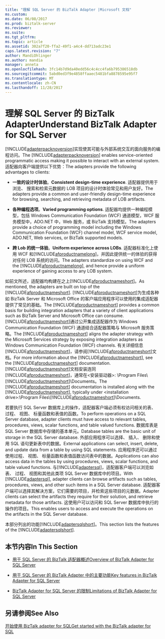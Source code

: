 ```yaml
---
title: "理解 SQL Server 的 BizTalk Adapter |Microsoft 文档"
ms.custom: 
ms.date: 06/08/2017
ms.prod: biztalk-server
ms.reviewer: 
ms.suite: 
ms.tgt_pltfrm: 
ms.topic: article
ms.assetid: 302a7f20-ffa2-49f1-a4c4-dd713adc23e1
caps.latest.revision: "7"
author: MandiOhlinger
ms.author: mandia
manager: anneta
ms.openlocfilehash: 3fc14b7d9da40edd56c4c4cc4fa6b795386518db
ms.sourcegitcommit: 5abd0ed3f9e4858ffaaec5481bfa8878595e95f7
ms.translationtype: MT
ms.contentlocale: zh-CN
ms.lasthandoff: 11/28/2017
---
```

# <a name="understand-biztalk-adapter-for-sql-server"></a><span data-ttu-id="f49ce-102">理解 SQL Server 的 BizTalk Adapter</span><span class="sxs-lookup"><span data-stu-id="f49ce-102">Understand BizTalk Adapter for SQL Server</span></span>
<span data-ttu-id="f49ce-103">[!INCLUDE[adapterpacknoversion](../../includes/adapterpacknoversion-md.md)]实现使其可能与外部系统交互的面向服务的编程访问。</span><span class="sxs-lookup"><span data-stu-id="f49ce-103">The [!INCLUDE[adapterpacknoversion](../../includes/adapterpacknoversion-md.md)] enables service-oriented programmatic access making it possible to interact with an external system.</span></span> <span data-ttu-id="f49ce-104">适配器向客户端提供以下优势：</span><span class="sxs-lookup"><span data-stu-id="f49ce-104">The adapters provide the following advantages to clients:</span></span>  
  
-   <span data-ttu-id="f49ce-105">**一致的设计时体验**。</span><span class="sxs-lookup"><span data-stu-id="f49ce-105">**Consistent design-time experience**.</span></span> <span data-ttu-id="f49ce-106">适配器提供用于浏览、 搜索和检索元数据的 LOB 项目的设计时体验常见和用户友好。</span><span class="sxs-lookup"><span data-stu-id="f49ce-106">The adapters provide a common and user-friendly design-time experience for browsing, searching, and retrieving metadata of LOB artifacts.</span></span>  
  
-   <span data-ttu-id="f49ce-107">**各种编程选项**。</span><span class="sxs-lookup"><span data-stu-id="f49ce-107">**Varied programming options**.</span></span> <span data-ttu-id="f49ce-108">适配器均提供一种编程模型，包括 Windows Communication Foundation (WCF) 通道模型，WCF 服务模型中，ADO.NET 中，Web 服务，或 BizTalk 支持模型。</span><span class="sxs-lookup"><span data-stu-id="f49ce-108">The adapters provide a choice of programming model including the Windows Communication Foundation (WCF) channel model, WCF service model, ADO.NET, Web services, or BizTalk supported models.</span></span>  
  
-   <span data-ttu-id="f49ce-109">**跨 Lob 的统一体验**。</span><span class="sxs-lookup"><span data-stu-id="f49ce-109">**Uniform experience across LOBs**.</span></span> <span data-ttu-id="f49ce-110">适配器标准化上使用 WCF 和[!INCLUDE[afproductnamelong](../../includes/afproductnamelong-md.md)]，并因此提供统一的体验的获得对任何 LOB 系统的访问。</span><span class="sxs-lookup"><span data-stu-id="f49ce-110">The adapters standardize on using WCF and the [!INCLUDE[afproductnamelong](../../includes/afproductnamelong-md.md)], and hence provide a uniform experience of gaining access to any LOB system.</span></span>  
  
 <span data-ttu-id="f49ce-111">如前文所述，适配器均构建在之上[!INCLUDE[afproductnameshort](../../includes/afproductnameshort-md.md)]。</span><span class="sxs-lookup"><span data-stu-id="f49ce-111">As mentioned, the adapters are built on top of the [!INCLUDE[afproductnameshort](../../includes/afproductnameshort-md.md)].</span></span> <span data-ttu-id="f49ce-112">[!INCLUDE[afproductnameshort](../../includes/afproductnameshort-md.md)]为生成各种如 BizTalk Server 和 Microsoft Office 的客户端应用程序可以使用的集成适配器提供了常见的基础。</span><span class="sxs-lookup"><span data-stu-id="f49ce-112">The [!INCLUDE[afproductnameshort](../../includes/afproductnameshort-md.md)] provides a common basis for building integration adapters that a variety of client applications such as BizTalk Server and Microsoft Office can consume.</span></span> <span data-ttu-id="f49ce-113">[!INCLUDE[afproductnameshort](../../includes/afproductnameshort-md.md)]通过公开集成适配器作为 Windows Communication Foundation (WCF) 通道结合适配器策略与 Microsoft 服务策略。</span><span class="sxs-lookup"><span data-stu-id="f49ce-113">The [!INCLUDE[afproductnameshort](../../includes/afproductnameshort-md.md)] aligns the adapter strategy with the Microsoft Services strategy by exposing integration adapters as Windows Communication Foundation (WCF) channels.</span></span> <span data-ttu-id="f49ce-114">有关详细信息[!INCLUDE[afproductnameshort](../../includes/afproductnameshort-md.md)]，请参阅[!INCLUDE[afproductnameshort](../../includes/afproductnameshort-md.md)]文档。</span><span class="sxs-lookup"><span data-stu-id="f49ce-114">For more information about the [!INCLUDE[afproductnameshort](../../includes/afproductnameshort-md.md)], see the [!INCLUDE[afproductnameshort](../../includes/afproductnameshort-md.md)] documentation.</span></span> <span data-ttu-id="f49ce-115">[!INCLUDE[afproductnameshort](../../includes/afproductnameshort-md.md)]文档安装连同[!INCLUDE[afproductnameshort](../../includes/afproductnameshort-md.md)]，通常在\<安装驱动器\>: \Program Files\\[!INCLUDE[afproductnameshort](../../includes/afproductnameshort-md.md)]\Documents。</span><span class="sxs-lookup"><span data-stu-id="f49ce-115">The [!INCLUDE[afproductnameshort](../../includes/afproductnameshort-md.md)] documentation is installed along with the [!INCLUDE[afproductnameshort](../../includes/afproductnameshort-md.md)], typically under \<installation drive\>:\Program Files\\[!INCLUDE[afproductnameshort](../../includes/afproductnameshort-md.md)]\Documents.</span></span>  
  
 <span data-ttu-id="f49ce-116">若要执行 SQL Server 数据库上的操作，适配器客户端必须有权访问相关的表、 过程、 视图、 标量函数和表值的函数。</span><span class="sxs-lookup"><span data-stu-id="f49ce-116">To perform operations on a SQL Server database, adapter clients must have access to relevant tables, procedures, views, scalar functions, and table valued functions.</span></span> <span data-ttu-id="f49ce-117">数据库表是 SQL Server 数据库中存储的基本单元。</span><span class="sxs-lookup"><span data-stu-id="f49ce-117">Database tables are the basic unit of storage in the SQL Server database.</span></span> <span data-ttu-id="f49ce-118">外部应用程序可以选择、 插入、 删除和使用 SQL 语句更新表中的数据。</span><span class="sxs-lookup"><span data-stu-id="f49ce-118">External applications can select, insert, delete, and update data from a table by using SQL statements.</span></span> <span data-ttu-id="f49ce-119">应用程序还可以通过使用过程、 视图、 标量函数和表值函数访问表中的数据。</span><span class="sxs-lookup"><span data-stu-id="f49ce-119">Applications can also access data in the tables by using procedures, views, scalar functions, and table valued functions.</span></span> <span data-ttu-id="f49ce-120">与[!INCLUDE[adaptersql](../../includes/adaptersql-md.md)]，适配器客户端可以浏览如表、 过程、 视图和其他此类项 SQL Server 数据库中的项目。</span><span class="sxs-lookup"><span data-stu-id="f49ce-120">With [!INCLUDE[adaptersql](../../includes/adaptersql-md.md)], adapter clients can browse artifacts such as tables, procedures, views, and other such items in a SQL Server database.</span></span> <span data-ttu-id="f49ce-121">适配器客户端可以选择其解决方案，它们需要的项目，并检索这些项目的元数据。</span><span class="sxs-lookup"><span data-stu-id="f49ce-121">Adapter clients can select the artifacts they require for their solution, and retrieve metadata for those artifacts.</span></span> <span data-ttu-id="f49ce-122">这使用户可以访问和 SQL Server 数据库中执行的操作的项目。</span><span class="sxs-lookup"><span data-stu-id="f49ce-122">This enables users to access and execute the operations on the artifacts in the SQL Server database.</span></span>  
  
 <span data-ttu-id="f49ce-123">本部分列出的功能[!INCLUDE[adaptersqlshort](../../includes/adaptersqlshort-md.md)]。</span><span class="sxs-lookup"><span data-stu-id="f49ce-123">This section lists the features of the [!INCLUDE[adaptersqlshort](../../includes/adaptersqlshort-md.md)].</span></span>  
  
## <a name="in-this-section"></a><span data-ttu-id="f49ce-124">本节内容</span><span class="sxs-lookup"><span data-stu-id="f49ce-124">In This Section</span></span>  
  
-   [<span data-ttu-id="f49ce-125">用于 SQL Server 的 BizTalk 适配器概述</span><span class="sxs-lookup"><span data-stu-id="f49ce-125">Overview of BizTalk Adapter for SQL Server</span></span>](../../adapters-and-accelerators/adapter-sql/overview-of-biztalk-adapter-for-sql-server.md)  
  
-   [<span data-ttu-id="f49ce-126">用于 SQL Server 的 BizTalk Adapter 中的主要功能</span><span class="sxs-lookup"><span data-stu-id="f49ce-126">Key features in BizTalk Adapter for SQL Server</span></span>](../../adapters-and-accelerators/adapter-sql/key-features-in-biztalk-adapter-for-sql-server.md) 
  
-   [<span data-ttu-id="f49ce-127">BizTalk Adapter for SQL Server 的限制</span><span class="sxs-lookup"><span data-stu-id="f49ce-127">Limitations of BizTalk Adapter for SQL Server</span></span>](../../adapters-and-accelerators/adapter-sql/limitations-of-biztalk-adapter-for-sql-server.md)  
  
## <a name="see-also"></a><span data-ttu-id="f49ce-128">另请参阅</span><span class="sxs-lookup"><span data-stu-id="f49ce-128">See Also</span></span>  
[<span data-ttu-id="f49ce-129">开始使用 BizTalk adapter for SQL</span><span class="sxs-lookup"><span data-stu-id="f49ce-129">Get started with the BizTalk adapter for SQL</span></span>](../../adapters-and-accelerators/adapter-sql/get-started-with-the-biztalk-adapter-for-sql.md)